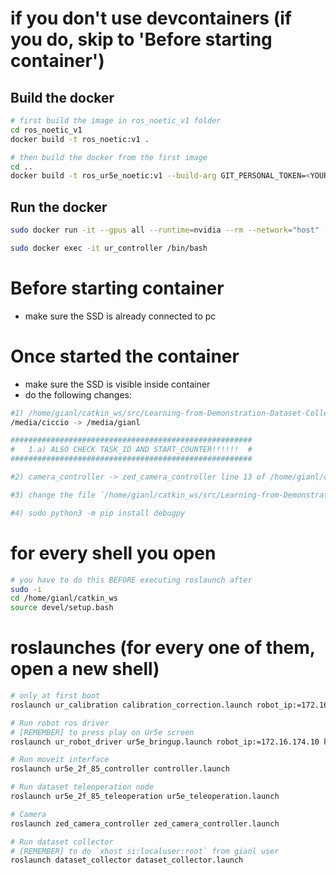 
# if you don't use devcontainers (if you do, skip to 'Before starting container')
## Build the docker

```bash
# first build the image in ros_noetic_v1 folder
cd ros_noetic_v1
docker build -t ros_noetic:v1 .

# then build the docker from the first image
cd ..
docker build -t ros_ur5e_noetic:v1 --build-arg GIT_PERSONAL_TOKEN=<YOUR_PERSONAL_GIT_TOKEN> .
```

## Run the docker 
```bash
sudo docker run -it --gpus all --runtime=nvidia --rm --network="host" -p 2222:22 --privileged --name ur_controller -v /home/gianl/uni/Ur5e-2f-85f/docker/docker_ubuntu20:/home/docker_ubuntu20 -v /dev:/dev --env="DISPLAY" --env="QT_X11_NO_MITSHM=1" --volume="/tmp/.X11-unix:/tmp/.X11-unix:rw" ros_ur5e_noetic:v1

sudo docker exec -it ur_controller /bin/bash
```

# Before starting container
* make sure the SSD is already connected to pc

# Once started the container
* make sure the SSD is visible inside container
* do the following changes:
```bash
#1) /home/gianl/catkin_ws/src/Learning-from-Demonstration-Dataset-Collector/dataset_collector/config/dataset_collector.yaml
/media/ciccio -> /media/gianl

######################################################
#   1.a) ALSO CHECK TASK_ID AND START_COUNTER!!!!!!  #
######################################################

#2) camera_controller -> zed_camera_controller line 13 of /home/gianl/catkin_ws/src/Learning-from-Demonstration-Dataset-Collector/dataset_collector/src/trajectory_collector.py

#3) change the file `/home/gianl/catkin_ws/src/Learning-from-Demonstration-Dataset-Collector/dataset_collector/scripts/add_bb.py` with the one saved on pc `/home/gianl/save.py`

#4) sudo python3 -m pip install debugpy
```

# for every shell you open
```bash
# you have to do this BEFORE executing roslaunch after
sudo -i
cd /home/gianl/catkin_ws
source devel/setup.bash
```

# roslaunches (for every one of them, open a new shell)
```bash
# only at first boot
roslaunch ur_calibration calibration_correction.launch robot_ip:=172.16.174.10 target_filename:="/home/docker_ubuntu20/robot_calibration.yaml"

# Run robot ros driver
# [REMEMBER] to press play on Ur5e screen
roslaunch ur_robot_driver ur5e_bringup.launch robot_ip:=172.16.174.10 kinematics_config:="/home/docker_ubuntu20/robot_calibration.yaml" use_tool_communication:=true tool_voltage:=24 tool_parity:=0 tool_baud_rate:=115200 tool_stop_bits:=1 tool_rx_idle_chars:=1.5 tool_tx_idle_chars:=3.5 tool_device_name:=/tmp/ttyUR robot_description_file:="/home/gianl/catkin_ws/src/Ur5e-2f-85f/ur5e_2f_85_description/launch/load_ur5e_2f_85.launch"

# Run moveit interface 
roslaunch ur5e_2f_85_controller controller.launch 

# Run dataset teleoperation node
roslaunch ur5e_2f_85_teleoperation ur5e_teleoperation.launch 

# Camera 
roslaunch zed_camera_controller zed_camera_controller.launch 

# Run dataset collector
# [REMEMBER] to do `xhost si:localuser:root` from gianl user
roslaunch dataset_collector dataset_collector.launch 
```